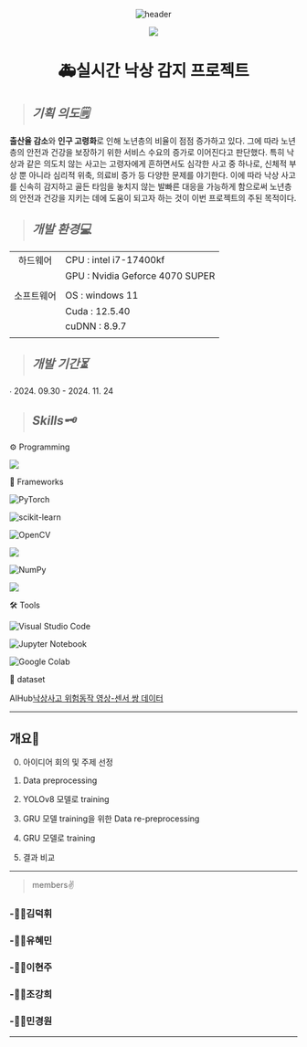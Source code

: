 <div align="center">

![header](https://capsule-render.vercel.app/api?type=waving&color=auto&height=300&section=header&text=Fall_Detection%20&fontSize=100)


<p align="center">
<img src="https://github.com/user-attachments/assets/35a9b933-7fbc-4c8c-8752-f5ccf089d244">
</p>


# **🚑실시간 낙상 감지 프로젝트**

</div>

> ## *기획 의도🗒️*

  **출산율 감소**와 **인구 고령화**로 인해 노년층의 비율이 점점 증가하고 있다. 그에 따라 노년층의 안전과 건강을 보장하기 위한 서비스 수요의 증가로 이어진다고 판단했다. 특히 낙상과 같은 의도치 않는 사고는 고령자에게 흔하면서도 심각한 사고 중 하나로, 신체적 부상 뿐 아니라 심리적 위축, 의료비 증가 등 다양한 문제를 야기한다. 이에 따라 낙상 사고를 신속히 감지하고 골든 타임을 놓치지 않는 발빠른 대응을 가능하게 함으로써 노년층의 안전과 건강을 지키는 데에 도움이 되고자 하는 것이 이번 프로젝트의 주된 목적이다.

 
> ## *개발 환경💻*

 
|            |                                    |
|:-----------:|----------------------------------|
| 하드웨어      | CPU : intel i7-17400kf           |
|               | GPU : Nvidia Geforce 4070 SUPER   |
|            |                                    |
| 소프트웨어     | OS : windows 11                |
|               | Cuda : 12.5.40                    |
|               | cuDNN : 8.9.7                     |
|            |                                    |

> ## *개발 기간⏳*

∙ 2024. 09.30 - 2024. 11. 24

> ## *Skills🗝️*
⚙️ Programming  

<img src="https://img.shields.io/badge/Python-3776AB?style=for-the-badge&logo=Python&logoColor=white">

📁 Frameworks

![PyTorch](https://img.shields.io/badge/PyTorch-%23EE4C2C.svg?style=for-the-badge&logo=PyTorch&logoColor=white)

![scikit-learn](https://img.shields.io/badge/scikit--learn-%23F7931E.svg?style=for-the-badge&logo=scikit-learn&logoColor=white)

![OpenCV](https://img.shields.io/badge/opencv-%23white.svg?style=for-the-badge&logo=opencv&logoColor=white)

<img src="https://img.shields.io/badge/Mediapipe-0097A7?style=for-the-badge&logo=white&logoColor=white">

![NumPy](https://img.shields.io/badge/numpy-%23013243.svg?style=for-the-badge&logo=numpy&logoColor=white)

<img src="https://img.shields.io/badge/Ultralytics-512BD4?style=for-the-badge&logo=white&logoColor=white">

🛠️ Tools

![Visual Studio Code](https://img.shields.io/badge/Visual%20Studio%20Code-0078d7.svg?style=for-the-badge&logo=visual-studio-code&logoColor=white)

![Jupyter Notebook](https://img.shields.io/badge/jupyter-%23FA0F00.svg?style=for-the-badge&logo=jupyter&logoColor=white)

![Google Colab](https://img.shields.io/badge/Google%20Colab-%23F9A825.svg?style=for-the-badge&logo=googlecolab&logoColor=white)

💾 dataset

AIHub[낙상사고 위험동작 영상-센서 쌍 데이터](https://www.aihub.or.kr/aihubdata/data/view.do?currMenu=115&topMenu=100&aihubDataSe=data&dataSetSn=71641)


-------------------------------------------------------
## 개요📌

0. 아이디어 회의 및 주제 선정
 
1. Data preprocessing

2. YOLOv8 모델로 training

3. GRU 모델 training을 위한 Data re-preprocessing

4. GRU 모델로 training

5. 결과 비교

------------------------------------

> members✌️
### -🙋‍♂️김덕휘

### -🙋‍♀️유혜민

### -👩‍💻이현주

### -👨‍💻조강희

### -🧑‍💻민경원

******
